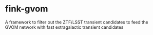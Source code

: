 # fink-gvom
A framework to filter out the ZTF/LSST transient candidates to feed the GVOM network with fast extragalactic transient candidates
